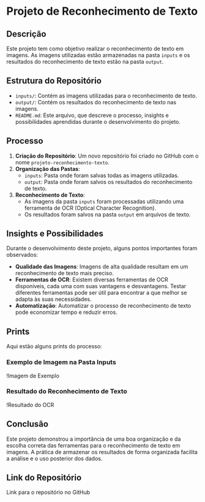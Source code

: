 # Projeto de Reconhecimento de Texto

## Descrição
Este projeto tem como objetivo realizar o reconhecimento de texto em imagens. As imagens utilizadas estão armazenadas na pasta `inputs` e os resultados do reconhecimento de texto estão na pasta `output`.

## Estrutura do Repositório
- `inputs/`: Contém as imagens utilizadas para o reconhecimento de texto.
- `output/`: Contém os resultados do reconhecimento de texto nas imagens.
- `README.md`: Este arquivo, que descreve o processo, insights e possibilidades aprendidas durante o desenvolvimento do projeto.

## Processo
1. **Criação do Repositório**: Um novo repositório foi criado no GitHub com o nome `projeto-reconhecimento-texto`.
2. **Organização das Pastas**:
   - `inputs`: Pasta onde foram salvas todas as imagens utilizadas.
   - `output`: Pasta onde foram salvos os resultados do reconhecimento de texto.
3. **Reconhecimento de Texto**:
   - As imagens da pasta `inputs` foram processadas utilizando uma ferramenta de OCR (Optical Character Recognition).
   - Os resultados foram salvos na pasta `output` em arquivos de texto.

## Insights e Possibilidades
Durante o desenvolvimento deste projeto, alguns pontos importantes foram observados:
- **Qualidade das Imagens**: Imagens de alta qualidade resultam em um reconhecimento de texto mais preciso.
- **Ferramentas de OCR**: Existem diversas ferramentas de OCR disponíveis, cada uma com suas vantagens e desvantagens. Testar diferentes ferramentas pode ser útil para encontrar a que melhor se adapta às suas necessidades.
- **Automatização**: Automatizar o processo de reconhecimento de texto pode economizar tempo e reduzir erros.

## Prints
Aqui estão alguns prints do processo:

### Exemplo de Imagem na Pasta Inputs
!Imagem de Exemplo

### Resultado do Reconhecimento de Texto
!Resultado do OCR

## Conclusão
Este projeto demonstrou a importância de uma boa organização e da escolha correta das ferramentas para o reconhecimento de texto em imagens. A prática de armazenar os resultados de forma organizada facilita a análise e o uso posterior dos dados.

## Link do Repositório
Link para o repositório no GitHub
